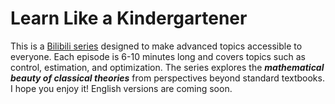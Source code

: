 # Learn Like a Kindergartener

This is a [Bilibili series](https://space.bilibili.com/504273533/lists/6368336) designed to make advanced topics accessible to everyone. Each episode is 6-10 minutes long and covers topics such as control, estimation, and optimization. The series explores the **_mathematical beauty of classical theories_** from perspectives beyond standard textbooks. I hope you enjoy it! English versions are coming soon.

<div style="display: grid; grid-template-columns: repeat(2, 1fr); gap: 16px;">
    <PlayerBilibili videoId="BV1WLp8zPEvS" borderRadius=10px />
    <PlayerBilibili videoId="BV1MDWPzMEnw" borderRadius=10px />
</div>

<br><br>
<Giscus />
